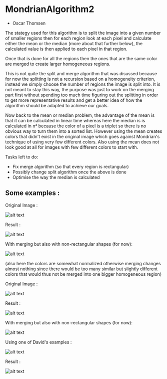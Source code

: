 # MondrianAlgorithm2

- Oscar Thomsen

The stategy used for this algorithm is to split the image into a given number of smaller regions then for each region look at each pixel and calculate either the mean or the median (more about that further below), the calculated value is then applied to each pixel in that region.

Once that is done for all the regions then the ones that are the same color are merged to create larger homogeneous regions.

This is not quite the split and merge algorithm that was disussed because for now the splitting is not a recursion based on a homogeneity criterion, instead we simply choose the number of regions the image is split into. It is not meant to stay this  way, the purpose was just to work on the merging part first without spending too much time figuring out the splitting in order to get more representative results and get a better idea of how the algorithm should be adapted to achieve our goals.

Now back to the mean or median problem, the advantage of the mean is that it can be calculated in linear time whereas here the median is is calculated in n² because the color of a pixel is a triplet so there is no obvious way to turn them into a sorted list. However using the mean creates colors that didn't exist in the original image which goes against Mondrian's technique of using very few different colors. Also using the mean does not look good at all for images with few different colors to start with.

Tasks left to do: 
- Fix merge algorithm (so that every region is rectangular)
- Possibly change split algorithm once the above is done
- Optimise the way the median is calculated


## Some examples : 

Original Image : 

![alt text](https://github.com/ProjetMondrian/MondrianAlgorithm2/blob/master/lena.jpg)

Result : 

![alt text](https://github.com/ProjetMondrian/MondrianAlgorithm2/blob/master/lena_temp_output.png)

With merging but also with non-rectangular shapes (for now):

![alt text](https://github.com/ProjetMondrian/MondrianAlgorithm2/blob/master/lena_output.png)

(also here the colors are somewhat normalized otherwise merging changes almost nothing since there would be too many similar but slightly different colors that would thus not be merged into one bigger homogeneous region)


Original Image :

![alt text](https://github.com/ProjetMondrian/MondrianAlgorithm2/blob/master/white_background_input.jpg)

Result :

![alt text](https://github.com/ProjetMondrian/MondrianAlgorithm2/blob/master/white_background_temp_output.png)

With merging but also with non-rectangular shapes (for now):

![alt text](https://github.com/ProjetMondrian/MondrianAlgorithm2/blob/master/white_background_merged_output.png)

Using one of David's examples :

![alt text](https://github.com/ProjetMondrian/MondrianAlgorithm2/blob/master/women.jpg)

Result : 

![alt text](https://github.com/ProjetMondrian/MondrianAlgorithm2/blob/master/women_output.png)
